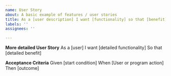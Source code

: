 ```yaml
---
name: User Story
about: A basic example of features / user stories
title: As a [user description] I want [functionality] so that [benefit]
labels: ''
assignees: ''

---
```


**More detailed User Story**
As a [user]
I want [detailed functionality]
So that [detailed benefit]

**Acceptance Criteria**
Given [start condition]
When [User or program action]
Then [outcome]
